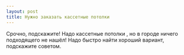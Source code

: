 ```yaml
---
layout: post 
title: Нужно заказать кассетные потолки  
--- 
```

Срочно, подскажите! Надо кассетные потолки , но в городе ничего подходящего не нашёл! Надо быстро найти хороший вариант, подскажите советом.
